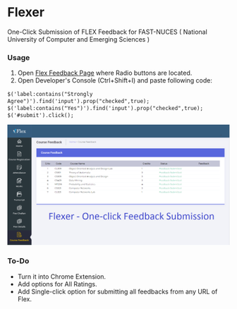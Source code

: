 # Flexer
One-Click Submission of FLEX Feedback for FAST-NUCES ( National University of Computer and Emerging Sciences )

### Usage
1) Open [Flex Feedback Page](http://flexstudent.nu.edu.pk/Student/CourseFeedback) where Radio buttons are located.
2) Open Developer's Console (Ctrl+Shift+I) and paste following code:

```
$('label:contains("Strongly Agree")').find('input').prop("checked",true);
$('label:contains("Yes")').find('input').prop("checked",true);
$('#submit').click();
```

![Image of Flexer](flexer.png)


### To-Do
* Turn it into Chrome Extension. 
* Add options for All Ratings. 
* Add Single-click option for submitting all feedbacks from any URL of Flex.
